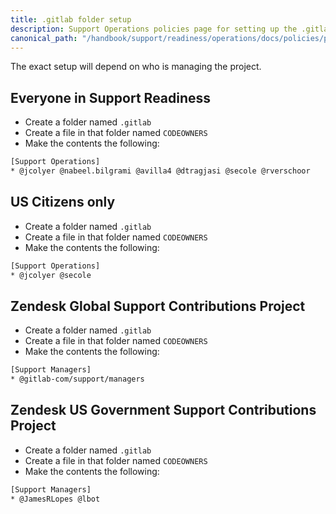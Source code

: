 ```yaml
---
title: .gitlab folder setup
description: Support Operations policies page for setting up the .gitlab folder
canonical_path: "/handbook/support/readiness/operations/docs/policies/project_setup/gitlab_folder_setup"
---
```


The exact setup will depend on who is managing the project.

## Everyone in Support Readiness

- Create a folder named `.gitlab`
- Create a file in that folder named `CODEOWNERS`
- Make the contents the following:

```bash
[Support Operations]
* @jcolyer @nabeel.bilgrami @avilla4 @dtragjasi @secole @rverschoor
```

## US Citizens only

- Create a folder named `.gitlab`
- Create a file in that folder named `CODEOWNERS`
- Make the contents the following:

```bash
[Support Operations]
* @jcolyer @secole
```

## Zendesk Global Support Contributions Project

- Create a folder named `.gitlab`
- Create a file in that folder named `CODEOWNERS`
- Make the contents the following:

```bash
[Support Managers]
* @gitlab-com/support/managers
```

## Zendesk US Government Support Contributions Project

- Create a folder named `.gitlab`
- Create a file in that folder named `CODEOWNERS`
- Make the contents the following:

```bash
[Support Managers]
* @JamesRLopes @lbot
```
